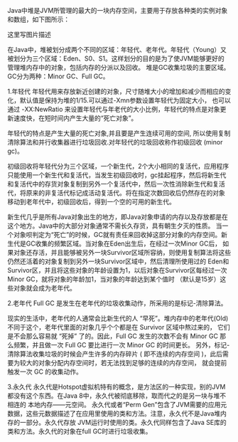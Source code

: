 Java中堆是JVM所管理的最大的一块内存空间，主要用于存放各种类的实例对象和数组，如下图所示：

这里写图片描述

在Java中，堆被划分成两个不同的区域：年轻代、老年代。年轻代（Young）又被划分为三个区域：Eden、S0、S1。这样划分的目的是为了使JVM能够更好的
管理堆内存中的对象，包括内存的分派以及回收。 
堆是GC收集垃圾的主要区域。GC分为两种：Minor GC、Full GC。

1.年轻代
年轻代用来存放新近创建的对象，尺寸随堆大小的增加和减少而相应的变化，默认值是保持为堆的1/15.可以通过-Xmn参数设置年轻代为固定大小，
也可以通过 -XX:NewRatio 来设置年轻代与年老代的大小比例，年轻代的特点是对象更新速度快，在短时间内产生大量的“死亡对象”。

年轻代的特点是产生大量的死亡对象,并且要是产生连续可用的空间, 所以使用复制清除算法和并行收集器进行垃圾回收.对年轻代的垃圾回收称作初级回收 (minor gc)。

初级回收将年轻代分为三个区域，一个新生代，2个大小相同的复活代，应用程序只能使用一个新生代和复活代，当发生初级回收时，gc挂起程序，然后将新生代
和复活代中的存货对象复制到另外一个复活代中，然后一次性消除新生代和复活代，将原来的非复活代标记成活动复活代。将在指定次数回收后仍然存在的对象
移动到老年代中，初级回收后，得到一个空的可用的新生代。

新生代几乎是所有Java对象出生的地方，即Java对象申请的内存以及存放都是在这个地方。Java中的大部分对象通常不需长久存货，具有朝生夕灭的性质。
当一个对象呗判定为“死亡”的时候，GC就有责任来回收掉这部分对象的内存空间。新生代是GC收集的频繁区域。当对象在Eden出生后，在经过一次Minor GC后，
如果对象还存活，并且能够被另外一块Survivor区域所容纳，则使用复制算法将这些仍然还活着的对象复制到另外一块Survivor区域中，然后清理所使用过的
Eden和Survivor区，并且将这些对象的年龄设置为1，以后对象在Survivor区每经过一次Minor GC，就将对象的年龄加1，当对象的年龄达到某个值时
（默认是15岁）这些对象就会成为老年代。

2.老年代
Full GC 是发生在老年代的垃圾收集动作，所采用的是标记-清除算法。

现实的生活中，老年代的人通常会比新生代的人 “早死”。堆内存中的老年代(Old)不同于这个，老年代里面的对象几乎个个都是在 Survivor 区域中熬过来的，
它们是不会那么容易就 “死掉” 了的。因此，Full GC 发生的次数不会有 Minor GC 那么频繁，并且做一次 Full GC 要比进行一次 Minor GC 的时间更长。
 另外，标记-清除算法收集垃圾的时候会产生许多的内存碎片 ( 即不连续的内存空间 )，此后需要为较大的对象分配内存空间时，若无法找到足够的连续的内存空间，
 就会提前触发一次 GC 的收集动作。

3.永久代
永久代是Hotspot虚拟机特有的概念，是方法区的一种实现，别的JVM都没有这个东西。在Java 8中，永久代被彻底移除，取而代之的是另一块与堆不相连的
本地内存——元空间。 
永久代或者“Perm Gen”包含了JVM需要的应用元数据，这些元数据描述了在应用里使用的类和方法。注意，永久代不是Java堆内存的一部分。永久代存放
JVM运行时使用的类。永久代同样包含了Java SE库的类和方法。永久代的对象在full GC时进行垃圾收集。